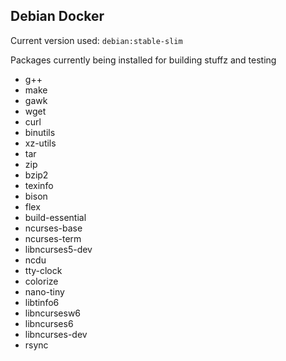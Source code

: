 ## Debian Docker

Current version used: `debian:stable-slim`

Packages currently being installed for building stuffz and testing

- g++ 
- make 
- gawk 
- wget 
- curl 
- binutils 
- xz-utils 
- tar 
- zip 
- bzip2 
- texinfo
- bison 
- flex 
- build-essential 
- ncurses-base 
- ncurses-term 
- libncurses5-dev 
- ncdu 
- tty-clock 
- colorize
- nano-tiny 
- libtinfo6 
- libncursesw6 
- libncurses6 
- libncurses-dev 
- rsync
